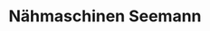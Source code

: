 ---
title: "Nähmaschinen Seemann"
url: /leer-ostfriesland/naehmaschinen-seemann/
shop: Nähzubehör
---